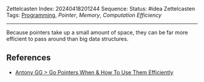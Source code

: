 Zettelcasten Index: 20240418201244
Sequence:
Status: #idea
Zettelcasten Tags: [Programming](../map-of-content/Programming.md), *Pointer*, *Memory*, *Computation Efficiency*

---

Because pointers take up a small amount of space, they can be far more efficient to pass around than big data structures.

## References

* [Antony GG > Go Pointers When & How To Use Them Efficiently](../references/Antony%20GG.md#go-pointers-when-how-to-use-them-efficiently)
